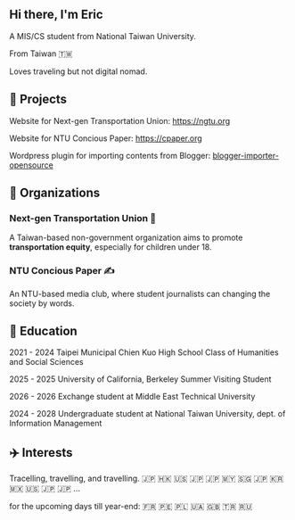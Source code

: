 ## Hi there, I'm Eric

A MIS/CS student from National Taiwan University.

From Taiwan 🇹🇼

Loves traveling but not digital nomad.

## 💼 Projects

Website for Next-gen Transportation Union: https://ngtu.org

Website for NTU Concious Paper: https://cpaper.org

Wordpress plugin for importing contents from Blogger: [blogger-importer-opensource](https://github.com/EricChiu147/blogger-importer-opensource)

## 📍 Organizations

### Next-gen Transportation Union 🚶

A Taiwan-based non-government organization aims to promote **transportation equity**, especially for children under 18.

### NTU Concious Paper ✍️

An NTU-based media club, where student journalists can changing the society by words.

## 📖 Education

2021 - 2024 Taipei Municipal Chien Kuo High School Class of Humanities and Social Sciences

2025 - 2025 University of California, Berkeley Summer Visiting Student

2026 - 2026 Exchange student at Middle East Technical University

2024 - 2028 Undergraduate student at National Taiwan University, dept. of Information Management

## ✈️ Interests

Tracelling, travelling, and travelling.
🇯🇵 🇭🇰 🇺🇸 🇯🇵 🇯🇵 🇲🇾 🇸🇬 🇯🇵 🇰🇷 🇲🇽 🇺🇸 🇯🇵 🇯🇵 ... 

for the upcoming days till year-end: 🇫🇷 🇵🇪 🇵🇱 🇺🇦 🇬🇧 🇹🇷 🇷🇺
